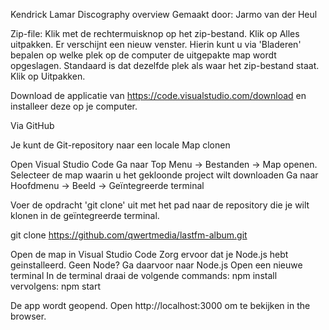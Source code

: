 Kendrick Lamar Discography overview
Gemaakt door: Jarmo van der Heul

Zip-file:
Klik met de rechtermuisknop op het zip-bestand.
Klik op Alles uitpakken.
Er verschijnt een nieuw venster. Hierin kunt u via 'Bladeren' bepalen op welke plek op de computer de uitgepakte map wordt opgeslagen. Standaard is dat dezelfde plek als waar het zip-bestand staat.
Klik op Uitpakken.

Download de applicatie van https://code.visualstudio.com/download en installeer deze op je
computer.

Via GitHub

Je kunt de Git-repository naar een locale Map clonen

Open Visual Studio Code Ga naar Top Menu -> Bestanden -> Map openen.
Selecteer de map waarin u het gekloonde project wilt downloaden
Ga naar Hoofdmenu -> Beeld -> Geïntegreerde terminal

Voer de opdracht 'git clone' uit met het pad naar de repository die je wilt klonen in de geïntegreerde terminal.

git clone https://github.com/qwertmedia/lastfm-album.git

Open de map in Visual Studio Code
Zorg ervoor dat je Node.js hebt geinstalleerd. Geen Node? Ga daarvoor naar Node.js
Open een nieuwe terminal
In de terminal draai de volgende commands:
npm install
vervolgens:
npm start

De app wordt geopend. Open http://localhost:3000 om te bekijken in the browser.
